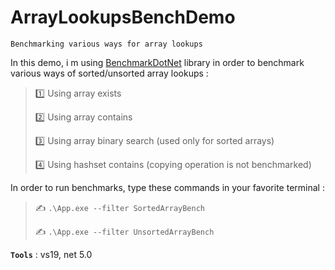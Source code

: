 # ArrayLookupsBenchDemo
```
Benchmarking various ways for array lookups
```

In this demo, i m using [BenchmarkDotNet](https://github.com/dotnet/BenchmarkDotNet) library in order to benchmark various ways of sorted/unsorted array lookups :
>
> :one: Using array exists
>
> :two: Using array contains
>
> :three: Using array binary search (used only for sorted arrays)
>
> :four: Using hashset contains (copying operation is not benchmarked)
>

In order to run benchmarks, type these commands in your favorite terminal :
>
> :writing_hand: `.\App.exe --filter SortedArrayBench`
>
> :writing_hand: `.\App.exe --filter UnsortedArrayBench`
>

**`Tools`** : vs19, net 5.0
